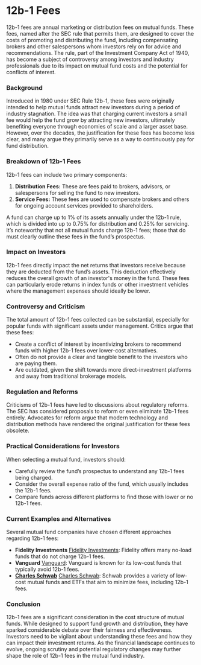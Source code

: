 # 12b-1 Fees

12b-1 fees are annual marketing or distribution fees on mutual funds. These fees, named after the SEC rule that permits them, are designed to cover the costs of promoting and distributing the fund, including compensating brokers and other salespersons whom investors rely on for advice and recommendations. The rule, part of the Investment Company Act of 1940, has become a subject of controversy among investors and industry professionals due to its impact on mutual fund costs and the potential for conflicts of interest.

### Background

Introduced in 1980 under SEC Rule 12b-1, these fees were originally intended to help mutual funds attract new investors during a period of industry stagnation. The idea was that charging current investors a small fee would help the fund grow by attracting new investors, ultimately benefiting everyone through economies of scale and a larger asset base. However, over the decades, the justification for these fees has become less clear, and many argue they primarily serve as a way to continuously pay for fund distribution.

### Breakdown of 12b-1 Fees

12b-1 fees can include two primary components: 

1. **Distribution Fees:** These are fees paid to brokers, advisors, or salespersons for selling the fund to new investors.
2. **Service Fees:** These fees are used to compensate brokers and others for ongoing account services provided to shareholders. 

A fund can charge up to 1% of its assets annually under the 12b-1 rule, which is divided into up to 0.75% for distribution and 0.25% for servicing. It’s noteworthy that not all mutual funds charge 12b-1 fees; those that do must clearly outline these fees in the fund’s prospectus.

### Impact on Investors

12b-1 fees directly impact the net returns that investors receive because they are deducted from the fund’s assets. This deduction effectively reduces the overall growth of an investor's money in the fund. These fees can particularly erode returns in index funds or other investment vehicles where the management expenses should ideally be lower.

### Controversy and Criticism

The total amount of 12b-1 fees collected can be substantial, especially for popular funds with significant assets under management. Critics argue that these fees:

- Create a conflict of interest by incentivizing brokers to recommend funds with higher 12b-1 fees over lower-cost alternatives.
- Often do not provide a clear and tangible benefit to the investors who are paying them.
- Are outdated, given the shift towards more direct-investment platforms and away from traditional brokerage models.

### Regulation and Reforms

Criticisms of 12b-1 fees have led to discussions about regulatory reforms. The SEC has considered proposals to reform or even eliminate 12b-1 fees entirely. Advocates for reform argue that modern technology and distribution methods have rendered the original justification for these fees obsolete.

### Practical Considerations for Investors

When selecting a mutual fund, investors should:

- Carefully review the fund’s prospectus to understand any 12b-1 fees being charged.
- Consider the overall expense ratio of the fund, which usually includes the 12b-1 fees.
- Compare funds across different platforms to find those with lower or no 12b-1 fees.

### Current Examples and Alternatives

Several mutual fund companies have chosen different approaches regarding 12b-1 fees:

- **Fidelity Investments** [Fidelity Investments](https://www.fidelity.com): Fidelity offers many no-load funds that do not charge 12b-1 fees.
- **Vanguard** [Vanguard](https://www.vanguard.com): Vanguard is known for its low-cost funds that typically avoid 12b-1 fees.
- **[Charles Schwab](../c/charles_schwab.md)** [Charles Schwab](https://www.schwab.com): Schwab provides a variety of low-cost mutual funds and ETFs that aim to minimize fees, including 12b-1 fees.

### Conclusion

12b-1 fees are a significant consideration in the cost structure of mutual funds. While designed to support fund growth and distribution, they have sparked considerable debate over their fairness and effectiveness. Investors need to be vigilant about understanding these fees and how they can impact their investment returns. As the financial landscape continues to evolve, ongoing scrutiny and potential regulatory changes may further shape the role of 12b-1 fees in the mutual fund industry.